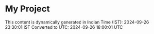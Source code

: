 # My Project

This content is dynamically generated in Indian Time (IST): 2024-09-26 23:30:01 IST
Converted to UTC: 2024-09-26 18:00:01 UTC
